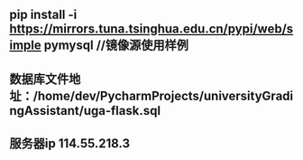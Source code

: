 ## pip install -i https://mirrors.tuna.tsinghua.edu.cn/pypi/web/simple pymysql  //镜像源使用样例
## 数据库文件地址：/home/dev/PycharmProjects/universityGradingAssistant/uga-flask.sql
## 服务器ip 114.55.218.3